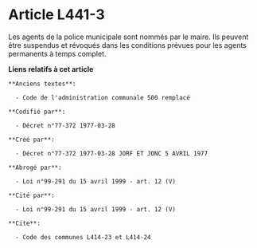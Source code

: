 # Article L441-3

Les agents de la police municipale sont nommés par le maire. Ils peuvent être suspendus et révoqués dans les conditions
prévues pour les agents permanents à temps complet.

**Liens relatifs à cet article**

	**Anciens textes**:

	  - Code de l'administration communale 500 remplacé

	**Codifié par**:

	  - Décret n°77-372 1977-03-28

	**Créé par**:

	  - Décret n°77-372 1977-03-28 JORF ET JONC 5 AVRIL 1977

	**Abrogé par**:

	  - Loi n°99-291 du 15 avril 1999 - art. 12 (V)

	**Cité par**:

	  - Loi n°99-291 du 15 avril 1999 - art. 12 (V)

	**Cite**:

	  - Code des communes L414-23 et L414-24
